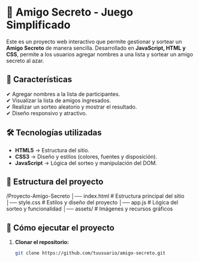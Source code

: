 # 🎉 Amigo Secreto - Juego Simplificado  

Este es un proyecto web interactivo que permite gestionar y sortear un **Amigo Secreto** de manera sencilla. Desarrollado en **JavaScript, HTML y CSS**, permite a los usuarios agregar nombres a una lista y sortear un amigo secreto al azar.  

## 🚀 Características  
✔ Agregar nombres a la lista de participantes.  
✔ Visualizar la lista de amigos ingresados.  
✔ Realizar un sorteo aleatorio y mostrar el resultado.  
✔ Diseño responsivo y atractivo.  

## 🛠 Tecnologías utilizadas  
- **HTML5** → Estructura del sitio.  
- **CSS3** → Diseño y estilos (colores, fuentes y disposición).  
- **JavaScript** → Lógica del sorteo y manipulación del DOM.  

## 📂 Estructura del proyecto  

/Proyecto-Amigo-Secreto │── index.html # Estructura principal del sitio │── style.css # Estilos y diseño del proyecto │── app.js # Lógica del sorteo y funcionalidad │── assets/ # Imágenes y recursos gráficos

## 📌 Cómo ejecutar el proyecto  
1. **Clonar el repositorio:**  
   ```bash
   git clone https://github.com/tuusuario/amigo-secreto.git


